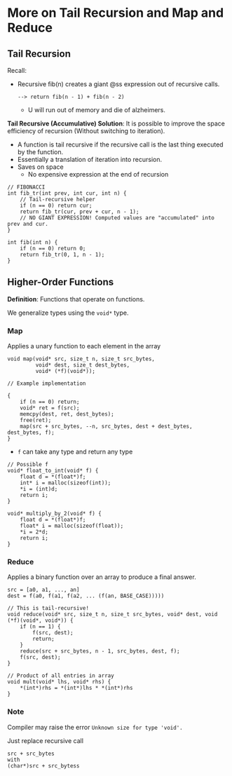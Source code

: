# More on Tail Recursion and Map and Reduce

## Tail Recursion

Recall:
- Recursive fib(n) creates a giant @ss expression out of recursive calls.
    ```
    --> return fib(n - 1) + fib(n - 2)
    ```
    - U will run out of memory and die of alzheimers.

**Tail Recursive (Accumulative) Solution**: It is possible to improve the space efficiency of recursion (Without switching to iteration).
- A function is tail recursive if the recursive call is the last thing executed by the function.
- Essentially a translation of iteration into recursion.
- Saves on space
    - No expensive expression at the end of recursion

```
// FIBONACCI
int fib_tr(int prev, int cur, int n) {
    // Tail-recursive helper
    if (n == 0) return cur;
    return fib_tr(cur, prev + cur, n - 1);
    // NO GIANT EXPRESSION! Computed values are "accumulated" into prev and cur.
}

int fib(int n) {
    if (n == 0) return 0;
    return fib_tr(0, 1, n - 1);
}
```

## Higher-Order Functions

**Definition**: Functions that operate on functions.

We generalize types using the `void*` type.

### Map

Applies a unary function to each element in the array

```
void map(void* src, size_t n, size_t src_bytes,
         void* dest, size_t dest_bytes,
         void* (*f)(void*));

// Example implementation

{
    if (n == 0) return;
    void* ret = f(src);
    memcpy(dest, ret, dest_bytes);
    free(ret);
    map(src + src_bytes, --n, src_bytes, dest + dest_bytes, dest_bytes, f);
}
```

- `f` can take any type and return any type

```
// Possible f
void* float_to_int(void* f) {
    float d = *(float*)f;
    int* i = malloc(sizeof(int));
    *i = (int)d;
    return i;
}

void* multiply_by_2(void* f) {
    float d = *(float*)f;
    float* i = malloc(sizeof(float));
    *i = 2*d;
    return i;
}
```

### Reduce

Applies a binary function over an array to produce a final answer.

```
src = [a0, a1, ..., an]
dest = f(a0, f(a1, f(a2, ... (f(an, BASE_CASE)))))
```

```
// This is tail-recursive!
void reduce(void* src, size_t n, size_t src_bytes, void* dest, void (*f)(void*, void*)) {
    if (n == 1) {
        f(src, dest);
        return;
    }
    reduce(src + src_bytes, n - 1, src_bytes, dest, f);
    f(src, dest);
}

// Product of all entries in array
void mult(void* lhs, void* rhs) {
    *(int*)rhs = *(int*)lhs * *(int*)rhs
}
```

### Note
Compiler may raise the error `Unknown size for type 'void'.`

Just replace recursive call
```
src + src_bytes
with
(char*)src + src_bytess
```